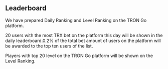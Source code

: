 ## Leaderboard ##

We have prepared Daily Ranking and Level Ranking on the TRON Go platform.

20 users with the most TRX bet on the platform this day will be shown in the daily leaderboard.0.2% of the total bet amount of users on the platform will be awarded to the top ten users of the list.

Players with top 20 level on the TRON Go platform will be shown on the Level Ranking.